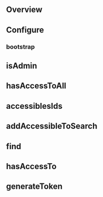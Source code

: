 ## Overview


## Configure

### bootstrap

## isAdmin

## hasAccessToAll

## accessiblesIds

## addAccessibleToSearch

## find

## hasAccessTo

## generateToken
